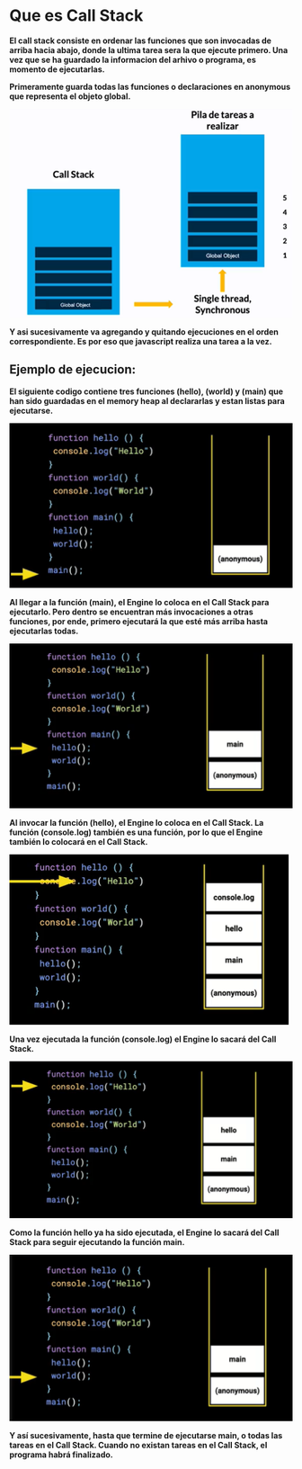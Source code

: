 # Que es Call Stack

**El call stack consiste en ordenar las funciones que son invocadas de arriba hacia abajo, donde la ultima tarea sera la que ejecute primero. Una vez que se ha guardado la informacion del arhivo o programa, es momento de ejecutarlas.**

**Primeramente guarda todas las funciones o declaraciones en anonymous que representa el objeto global.**

![](../06-call-stack/images/call-stack1.jpg)

**Y asi sucesivamente va agregando y quitando ejecuciones en el orden correspondiente. Es por eso que javascript realiza una tarea a la vez.**

## Ejemplo de ejecucion:

**El siguiente codigo contiene tres funciones (hello), (world) y (main) que han sido guardadas en el memory heap al declararlas y estan listas para ejecutarse.**

![](../06-call-stack/images/call-stack2.jpg)

**Al llegar a la función (main), el Engine lo coloca en el Call Stack para ejecutarlo. Pero dentro se encuentran más invocaciones a otras funciones, por ende, primero ejecutará la que esté más arriba hasta ejecutarlas todas.**

![](../06-call-stack/images/call-stack3.jpg)

**Al invocar la función (hello), el Engine lo coloca en el Call Stack. La función (console.log) también es una función, por lo que el Engine también lo colocará en el Call Stack.**

![](../06-call-stack/images/call-stack4.jpg)

**Una vez ejecutada la función (console.log) el Engine lo sacará del Call Stack.**

![](../06-call-stack/images/call-stack5.jpg)

**Como la función hello ya ha sido ejecutada, el Engine lo sacará del Call Stack para seguir ejecutando la función main.**

![](../06-call-stack/images/call-stack6.jpg)

**Y así sucesivamente, hasta que termine de ejecutarse main, o todas las tareas en el Call Stack. Cuando no existan tareas en el Call Stack, el programa habrá finalizado.**